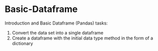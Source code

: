 # Basic-Dataframe
Introduction and Basic Dataframe (Pandas)
tasks:
1. Convert the data set into a single dataframe
2. Create a dataframe with the initial data type method in the form of a dictionary
